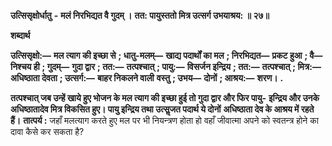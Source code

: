  **उत्सिसृक्षोर्धातु** **-** **मलं निरभिद्यत वै गुदम् ।** **तत: पायुस्ततो मित्र उत्सर्ग उभयाश्रय: ॥ २७॥** 

**शब्दार्थ** 

**उत्सिसृक्षो:—** **मल त्याग की इच्छा से** **; धातु-मलम्—** **खाद्य पदार्थों का मल** **; निरभिद्यत—** **प्रकट हुआ** **; वै—** **निश्चय ही** **; गुदम्—** **गुदा द्वार** **; तत:—** **तत्पश्चात्** **; पायु:—** **विसर्जन इन्द्रिय** **; तत:—** **तत्पश्चात्** **; मित्र:—** **अधिष्ठाता देवता** **; उत्सर्ग:—** **बाहर निकलने वाली** **वस्तु** **; उभय—** **दोनों** **; आश्रय:—** **शरण।** **.** 

**तत्पश्चात् जब उन्हें खाये हुए भोजन के मल त्याग की इच्छा हुई तो गुदा द्वार और फिर पायु-** **इन्द्रिय और उनके अधिष्ठातादेव मित्र विकसित हुए। पायु इन्द्रिय तथा उत्सॢजत पदार्थ ये दोनों** **अधिष्ठाता देव के आश्रय में रहते हैं।** **तात्पर्य :** जहाँ मलत्याग करते हुए मल पर भी नियन्त्रण होता हो वहाँ जीवात्मा अपने को स्वतन्त्र होने का दावा कैसे कर सकता है? 